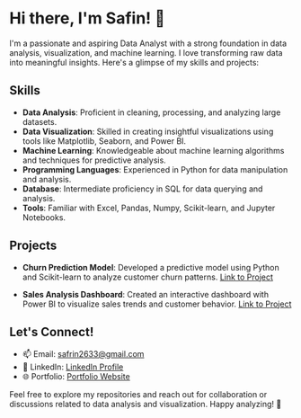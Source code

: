 # Hi there, I'm Safin! 👋

I'm a passionate and aspiring Data Analyst with a strong foundation in data analysis, visualization, and machine learning. I love transforming raw data into meaningful insights. Here's a glimpse of my skills and projects:

## Skills
- **Data Analysis**: Proficient in cleaning, processing, and analyzing large datasets.
- **Data Visualization**: Skilled in creating insightful visualizations using tools like Matplotlib, Seaborn, and Power BI.
- **Machine Learning**: Knowledgeable about machine learning algorithms and techniques for predictive analysis.
- **Programming Languages**: Experienced in Python for data manipulation and analysis.
- **Database**: Intermediate proficiency in SQL for data querying and analysis.
- **Tools**: Familiar with Excel, Pandas, Numpy, Scikit-learn, and Jupyter Notebooks.

## Projects
- **Churn Prediction Model**: Developed a predictive model using Python and Scikit-learn to analyze customer churn patterns.
  [Link to Project](https://github.com/yourusername/churn-prediction)

- **Sales Analysis Dashboard**: Created an interactive dashboard with Power BI to visualize sales trends and customer behavior.
  [Link to Project](https://github.com/yourusername/sales-analysis-dashboard)

## Let's Connect!
- 📫 Email: safrin2633@gmail.com
- 💼 LinkedIn: [LinkedIn Profile](https://www.linkedin.com/in/safrins)
- 🌐 Portfolio: [Portfolio Website](https://www.SafrinDataInsights.github.io)

Feel free to explore my repositories and reach out for collaboration or discussions related to data analysis and visualization. Happy analyzing! 🚀

